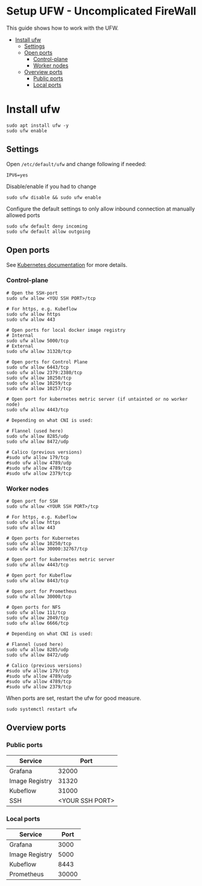 # Setup UFW - Uncomplicated FireWall
This guide shows how to work with the UFW.
<!--toc-->


- [Install ufw](#install-ufw)
  * [Settings](#settings)
  * [Open ports](#open-ports)
    + [Control-plane](#control-plane)
    + [Worker nodes](#worker-nodes)
  * [Overview ports](#overview-ports)
    + [Public ports](#public-ports)
    + [Local ports](#local-ports)


# Install ufw
```
sudo apt install ufw -y
sudo ufw enable
```

## Settings
Open `/etc/default/ufw` and change following if needed:
```
IPV6=yes
```

Disable/enable if you had to change
```
sudo ufw disable && sudo ufw enable
```

Configure the default settings to only allow inbound connection at manually allowed ports
```
sudo ufw default deny incoming
sudo ufw default allow outgoing
```
## Open ports

See [Kubernetes documentation](https://kubernetes.io/docs/reference/networking/ports-and-protocols/) for more details.

### Control-plane
```
# Open the SSH-port
sudo ufw allow <YOU SSH PORT>/tcp

# For https, e.g. Kubeflow
sudo ufw allow https
sudo ufw allow 443

# Open ports for local docker image registry
# Internal
sudo ufw allow 5000/tcp
# External
sudo ufw allow 31320/tcp

# Open ports for Control Plane
sudo ufw allow 6443/tcp
sudo ufw allow 2379:2380/tcp
sudo ufw allow 10250/tcp
sudo ufw allow 10259/tcp
sudo ufw allow 10257/tcp

# Open port for kubernetes metric server (if untainted or no worker node)
sudo ufw allow 4443/tcp

# Depending on what CNI is used:

# Flannel (used here)
sudo ufw allow 8285/udp
sudo ufw allow 8472/udp

# Calico (previous versions)
#sudo ufw allow 179/tcp
#sudo ufw allow 4789/udp
#sudo ufw allow 4789/tcp
#sudo ufw allow 2379/tcp
```

### Worker nodes

```
# Open port for SSH
sudo ufw allow <YOUR SSH PORT>/tcp

# For https, e.g. Kubeflow
sudo ufw allow https
sudo ufw allow 443

# Open ports for Kubernetes
sudo ufw allow 10250/tcp
sudo ufw allow 30000:32767/tcp

# Open port for kubernetes metric server
sudo ufw allow 4443/tcp

# Open port for Kubeflow
sudo ufw allow 8443/tcp

# Open port for Prometheus
sudo ufw allow 30000/tcp

# Open ports for NFS
sudo ufw allow 111/tcp
sudo ufw allow 2049/tcp
sudo ufw allow 6666/tcp

# Depending on what CNI is used:

# Flannel (used here)
sudo ufw allow 8285/udp
sudo ufw allow 8472/udp

# Calico (previous versions)
#sudo ufw allow 179/tcp
#sudo ufw allow 4789/udp
#sudo ufw allow 4789/tcp
#sudo ufw allow 2379/tcp
```

When ports are set, restart the ufw for good measure.
```
sudo systemctl restart ufw
```


## Overview ports
### Public ports
| Service | Port |
|---|---|
|Grafana|32000|
|Image Registry|31320|
|Kubeflow|31000|
|SSH|\<YOUR SSH PORT>|

### Local ports
| Service | Port |
|---|---|
|Grafana|3000|
|Image Registry|5000|
|Kubeflow|8443|
|Prometheus|30000|

